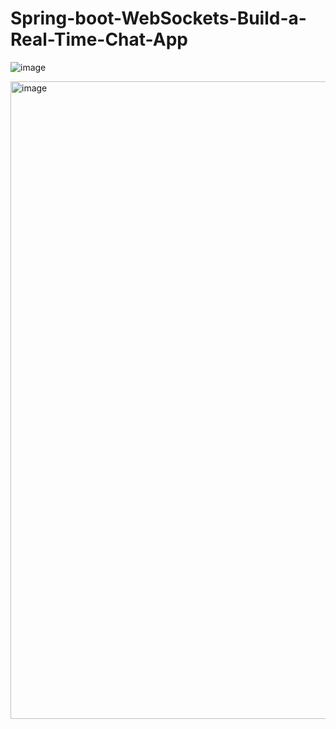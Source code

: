 # Spring-boot-WebSockets-Build-a-Real-Time-Chat-App

![image](https://github.com/0Alif0/Spring-boot-WebSockets-Build-a-Real-Time-Chat-App/assets/29955878/b5f3894d-5a01-4e02-a87a-7956a0ea6d62)



<img width="1020" alt="image" src="https://github.com/0Alif0/Spring-boot-WebSockets-Build-a-Real-Time-Chat-App/assets/29955878/afef8d14-761b-4a84-bff9-d4992fcbb26c">
